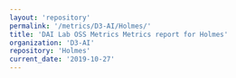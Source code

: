```yaml
---
layout: 'repository'
permalink: '/metrics/D3-AI/Holmes/'
title: 'DAI Lab OSS Metrics Metrics report for Holmes'
organization: 'D3-AI'
repository: 'Holmes'
current_date: '2019-10-27'
---
```

